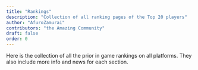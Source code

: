```yaml
---
title: "Rankings"
description: "Collection of all ranking pages of the Top 20 players"
author: "AfuroZamurai"
contributors: "the Amazing Community"
draft: false
order: 0
---
```


Here is the collection of all the prior in game rankings on all platforms. They also include more info and news for each section.
